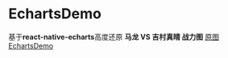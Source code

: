 # EchartsDemo
基于**react-native-echarts**高度还原 **马龙 VS 吉村真晴 战力图**
[原图](./resource/png.png) <br>
[EchartsDemo](./resource/gif.gif)


